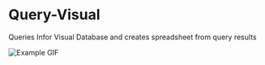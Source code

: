 # Query-Visual
Queries Infor Visual Database and creates spreadsheet from query results

![Example GIF](https://thumbs.gfycat.com/DisastrousQuerulousDragon-size_restricted.gif)
